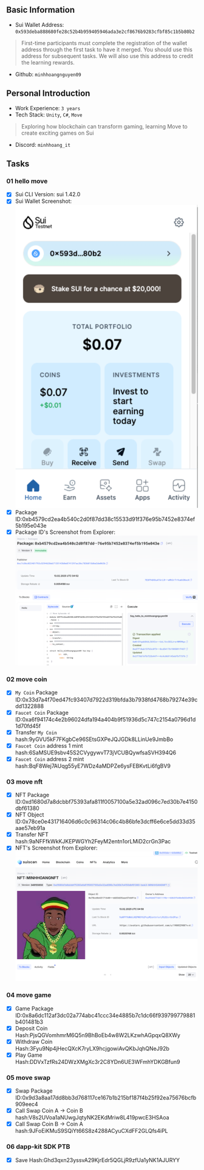 ## Basic Information
- Sui Wallet Address: `0x593deba888680fe28c52b4b959405946ada3e2cf8676b9283cfbf85c1b5b80b2`
> First-time participants must complete the registration of the wallet address through the first task to have it merged. You should use this address for subsequent tasks. We will also use this address to credit the learning rewards.
- Github: `minhhoangnguyen09`

## Personal Introduction
- Work Experience: `3 years`
- Tech Stack: `Unity`, `C#`, `Move`
> Exploring how blockchain can transform gaming, learning Move to create exciting games on Sui
- Discord: `minhhoang_it`

## Tasks

### 01 hello move
- [x] Sui CLI Version: sui 1.42.0
- [x] Sui Wallet Screenshot: ![](images/suiwallet.png)
- [x] Package ID:0xb4579cd2ea4b540c2d0f87dd38c15533d91f376e95b7452e8374ef5b195e043e
- [x] Package ID's Screenshot from Explorer: ![](images/packageid.png)

### 02 move coin
- [x] `My Coin` Package ID:0x33d7a4f70ed47fc93407d7922d319bfda3b7938fd4768b79274e39cdd1322888
- [x] `Faucet Coin` Package ID:0xa6f94174c4e2b96024dfa194a404b9f51936d5c747c2154a0796d1d1d70fd45f
- [x] Transfer `My Coin` hash:9yGVU5kF7FKgbCe96SEtsGXPeJQJGDk8LLinUe9JmbBo
- [x] `Faucet Coin` address 1 mint hash:6SaMSUE9sbv45S2CVygywvT73jVCUBQywfsaSVH394Q6
- [x] `Faucet Coin` address 2 mint hash:BqF8Wej7AUqg55yE7WDz4aMDPZe6ysFEBKvtLi6fgBV9

### 03 move nft
- [x] NFT Package ID:0xd1680d7a8dcbbf75393afa811f0057100a5e32ad096c7ed30b7e4150dbf61380
- [x] NFT Object ID:0x78ce0e431716406d6c0c96314c06c4b86bfe3dcff6e6ce5dd33d35aae57eb91a
- [x] Transfer NFT hash:9aNFFfkWkKJKEPWGYh2FeyM2entn1orLMiD2crGn3Pac
- [x] NFT's Screenshot from Explorer: ![](images/nft.png)

### 04 move game
- [x] Game Package ID:0x8a6dc112af3dc02a774abc41ccc34e4885b7c1dc66f939799779881b401481b3
- [x] Deposit Coin Hash:PjsQGVomhmrM6Q5n9BhBoEb4w8W2LKzwhAGpqxQ8XWy
- [x] Withdraw Coin Hash:3Fyu9Np4jHecQXcK7ryLX9hcjgowiAvQKbJqhQNeJ92b
- [x] Play Game Hash:DDVxTzfRs24DWzXMgXc3r2C8YDn6UE3WFmhYDKGBfun9

### 05 move swap
- [x] Swap Package ID:0x9d3a8aa17dd8bb3d768117ce167b1b215bf187f4b25f92ea75676bcfb909eec4
- [x] Call Swap Coin A -> Coin B hash:V8s2UVoa1aNUwgJqtyNK2EKdMriw8L419pwcE3HSAoa
- [x] Call Swap Coin B -> Coin A hash:9JFoEiKMuS9SQiYt66S8z4288ACyuCXdFF2GLQfs4iPL

### 06 dapp-kit SDK PTB
- [x] Save Hash:Ghd3qxn23yssvA29KjrEdr5QGLjR9zfUa1yNK1AJURYY
